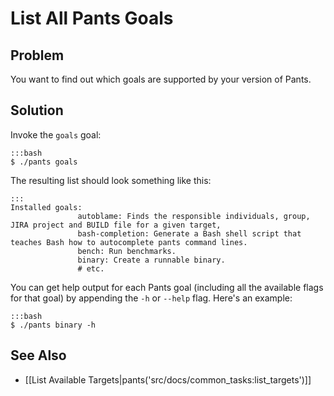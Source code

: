 # List All Pants Goals

## Problem

You want to find out which goals are supported by your version of Pants.

## Solution

Invoke the `goals` goal:

    :::bash
    $ ./pants goals

The resulting list should look something like this:

    :::
    Installed goals:
                   autoblame: Finds the responsible individuals, group, JIRA project and BUILD file for a given target,
                   bash-completion: Generate a Bash shell script that teaches Bash how to autocomplete pants command lines.
                   bench: Run benchmarks.
                   binary: Create a runnable binary.
                   # etc.

You can get help output for each Pants goal (including all the available flags for that goal) by appending the `-h` or `--help` flag. Here's an example:

    :::bash
    $ ./pants binary -h

## See Also

* [[List Available Targets|pants('src/docs/common_tasks:list_targets')]]
